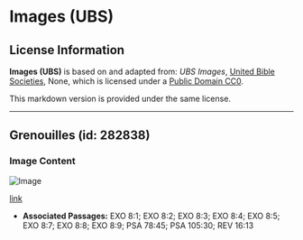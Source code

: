 # Images (UBS)

## License Information

**Images (UBS)** is based on and adapted from: _UBS Images_, [United Bible Societies](https://unitedbiblesocieties.org/), None, which is licensed under a [Public Domain CC0](https://creativecommons.org/public-domain/cc0/).

This markdown version is provided under the same license.



--------------------------------

## Grenouilles (id: 282838)

### Image Content

![Image](https://cdn.aquifer.bible/aquifer-content/resources/Media/WEB-0248_frogs.jpg)

[link](https://cdn.aquifer.bible/aquifer-content/resources/Media/WEB-0248_frogs.jpg)

* **Associated Passages:** EXO 8:1; EXO 8:2; EXO 8:3; EXO 8:4; EXO 8:5; EXO 8:7; EXO 8:8; EXO 8:9; PSA 78:45; PSA 105:30; REV 16:13

